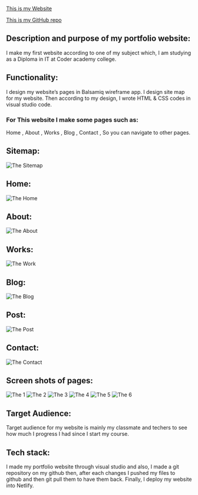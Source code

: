[This is my Website](https://shabnamlouie.netlify.app/)

[This is my GitHub repo](https://github.com/shabnamlouie/my-second-portfolio)

## Description and purpose of my portfolio website:

I make my first website according to one of my subject which, I am studying as a Diploma in IT at Coder academy college.

## Functionality: 

I design my website’s pages in Balsamiq wireframe app.
I design site map for my website.
Then according to my design, I wrote HTML & CSS codes in visual studio code.
### For This website I make some pages such as: 
Home ,
About ,
Works ,
Blog ,
Contact ,
So you can navigate to other pages.

## Sitemap:
![The Sitemap](./docs/images/Home/Sitemap.jpg)
## Home:
![The Home](./docs/images/Home/Home.jpg)
## About:
![The About](./docs/images/Home/About.jpg)
## Works:
![The Work](./docs/images/Home/Works.jpg)
## Blog:
![The Blog](./docs/images/Home/Blog.jpg)
## Post:
![The Post](./docs/images/Home/Posts.jpg)
## Contact:
![The Contact](./docs/images/Home/Contact.jpg)
## Screen shots of pages:
![The 1](./docs/images/Home/1.jpg)
![The 2](./docs/images/Home/2.jpg)
![The 3](./docs/images/Home/3.jpg)
![The 4](./docs/images/Home/4.jpg)
![The 5](./docs/images/Home/5.jpg)
![The 6](./docs/images/Home/6.jpg)

## Target Audience:
Target audience for my website is mainly my classmate and techers to see how much I progress I had since I start my course.

## Tech stack:
I made my portfolio website through visual studio and also, I made a git repository on my github then, after each changes I pushed my files to github and then git pull them to have them back.
Finally, I deploy my website into Netlify.